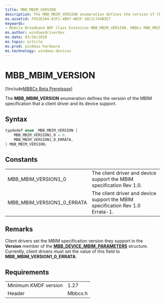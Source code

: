 ```yaml
---
title: MBB_MBIM_VERSION
description: The MBB_MBIM_VERSION enumeration defines the version of the MBIM specification that a client driver and its device support. 
ms.assetid: F952E104-83F2-4B07-AB5F-18C1C744B5E7
keywords:
- Mobile Broadband WDF Class Extension MBB_MBIM_VERSION, MBBCx MBB_MBIM_VERSION
ms.author: windowsdriverdev
ms.date: 03/26/2018
ms.topic: article
ms.prod: windows-hardware
ms.technology: windows-devices
---
```


# MBB_MBIM_VERSION

[!include[MBBCx Beta Prerelease](../mbbcx-beta-prerelease.md)]

The **MBB_MBIM_VERSION** enumeration defines the version of the MBIM specification that a client driver and its device support. 

## Syntax

```C++
typdedef enum _MBB_MBIM_VERSION {
    MBB_MBIM_VERSION1_0 = 0,
    MBB_MBIM_VERSION1_0_ERRATA,
} MBB_MBIM_VERSION;
```

## Constants

|   |   |
| --- | --- |
| MBB_MBIM_VERSION1_0 | The client driver and device support the MBIM specification Rev 1.0. |
| MBB_MBIM_VERSION1_0_ERRATA | The client driver and device support the MBIM specification Rev 1.0 Errata-1. |

## Remarks

Client drivers set the MBIM specification version they support in the **Version** member of the [**MBB_DEVICE_MBIM_PARAMETERS**](mbb-device-mbim-parameters.md) structure. Currently, client drivers must set the value of this field to **MBB_MBIM_VERSION1_0_ERRATA**.

## Requirements

|     |     |
| --- | --- |
| Minimum KMDF version | 1.27 |
| Header | Mbbcx.h |